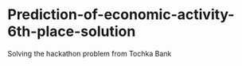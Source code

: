 # Prediction-of-economic-activity-6th-place-solution
Solving the hackathon problem from Tochka Bank
